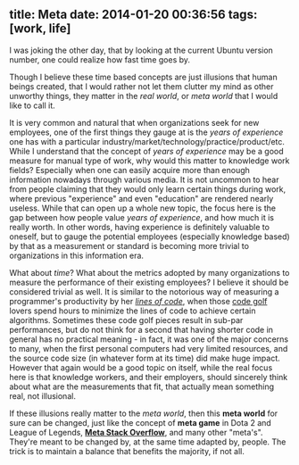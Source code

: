 title: Meta
date: 2014-01-20 00:36:56
tags: [work, life]
---
I was joking the other day, that by looking at the current Ubuntu version number, one could realize how fast time goes by.

Though I believe these time based concepts are just illusions that human beings created, that I would rather not let them clutter my mind as other unworthy things, they matter in the _real world_, or _meta world_ that I would like to call it.
<!-- more -->
It is very common and natural that when organizations seek for new employees, one of the first things they gauge at is the _years of experience_ one has with a particular industry/market/technology/practice/product/etc. While I understand that the concept of _years of experience_ may be a good measure for manual type of work, why would this matter to knowledge work fields? Especially when one can easily acquire more than enough information nowadays through various media. It is not uncommon to hear from people claiming that they would only learn certain things during work, where previous "experience" and even "education" are rendered nearly useless. While that can open up a whole new topic, the focus here is the gap between how people value _years of experience_, and how much it is really worth. In other words, having experience is definitely valuable to oneself, but to gauge the potential employees (especially knowledge based) by that as a measurement or standard is becoming more trivial to organizations in this information era.

What about _time_? What about the metrics adopted by many organizations to measure the performance of their existing employees? I believe it should be considered trivial as well. It is similar to the notorious way of measuring a programmer's productivity by her [_lines of code_](https://en.wikipedia.org/wiki/Source_lines_of_code), when those [code golf](https://en.wikipedia.org/wiki/Code_golf) lovers spend hours to minimize the lines of code to achieve certain algorithms. Sometimes these code golf pieces result in sub-par performances, but do not think for a second that having shorter code in general has no practical meaning - in fact, it was one of the major concerns to many, when the first personal computers had very limited resources, and the source code size (in whatever form at its time) did make huge impact. However that again would be a good topic on itself, while the real focus here is that knowledge workers, and their employers, should sincerely think about what are the measurements that fit, that actually mean something real, not illusional.

If these illusions really matter to the _meta world_, then this __meta world__ for sure can be changed, just like the concept of __meta game__ in Dota 2 and League of Legends, [__Meta Stack Overflow__](https://meta.stackoverflow.com/), and many other "meta's". They're meant to be changed by, at the same time adapted by, people. The trick is to maintain a balance that benefits the majority, if not all.
